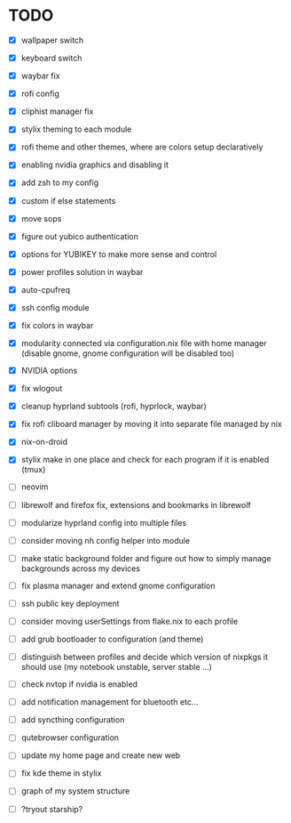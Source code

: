 # TODO

- [x] wallpaper switch
- [x] keyboard switch
- [x] waybar fix
- [x] rofi config
- [x] cliphist manager fix
- [x] stylix theming to each module
- [x] rofi theme and other themes, where are colors setup declaratively
- [x] enabling nvidia graphics and disabling it
- [x] add zsh to my config
- [x] custom if else statements
- [x] move sops
- [x] figure out yubico authentication
- [x] options for YUBIKEY to make more sense and control
- [x] power profiles solution in waybar
- [x] auto-cpufreq
- [x] ssh config module
- [x] fix colors in waybar
- [x] modularity connected via configuration.nix file with home manager (disable gnome, gnome configuration will be disabled too)
- [x] NVIDIA options
- [x] fix wlogout
- [x] cleanup hyprland subtools (rofi, hyprlock, waybar)
- [x] fix rofi cliboard manager by moving it into separate file managed by nix
- [x] nix-on-droid
- [x] stylix make in one place and check for each program if it is enabled (tmux)
- [ ] neovim
- [ ] librewolf and firefox fix, extensions and bookmarks in librewolf
- [ ] modularize hyprland config into multiple files
- [ ] consider moving nh config helper into module
- [ ] make static background folder and figure out how to simply manage backgrounds across my devices
- [ ] fix plasma manager and extend gnome configuration
- [ ] ssh public key deployment
- [ ] consider moving userSettings from flake.nix to each profile
- [ ] add grub bootloader to configuration (and theme)
- [ ] distinguish between profiles and decide which version of nixpkgs it should use (my notebook unstable, server stable ...)
- [ ] check nvtop if nvidia is enabled
- [ ] add notification management for bluetooth etc...
- [ ] add syncthing configuration
- [ ] qutebrowser configuration

- [ ] update my home page and create new web
- [ ] fix kde theme in stylix
- [ ] graph of my system structure
- [ ] ?tryout starship?
